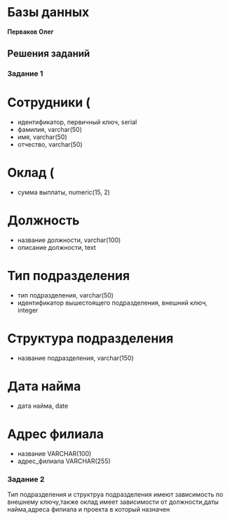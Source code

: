 # Базы данных

**Перваков Олег**

## Решения заданий

### Задание 1
# Сотрудники (
- идентификатор, первичный ключ, serial
- фамилия, varchar(50)
- имя, varchar(50)
- отчество, varchar(50)
# Оклад (
- сумма выплаты, numeric(15, 2)
# Должность
- название должности, varchar(100)
- описание должности, text
# Тип подразделения
- тип подразделения, varchar(50)
- идентификатор вышестоящего подразделения, внешний ключ, integer
# Структура подразделения 
- название подразделения, varchar(150)
# Дата найма
- дата найма, date
# Адрес филиала
- название VARCHAR(100)
- адрес_филиала VARCHAR(255)
### Задание 2
Тип подразделения и структруа подразделения имеют зависимость по внешнему ключу,также оклад имеет зависимости от должности,даты найма,адреса филиала и проекта в который назначен
